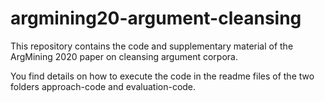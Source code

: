 # argmining20-argument-cleansing
This repository contains the code and supplementary material of the ArgMining 2020 paper on cleansing argument corpora.

You find details on how to execute the code in the readme files of the two folders approach-code and evaluation-code.
